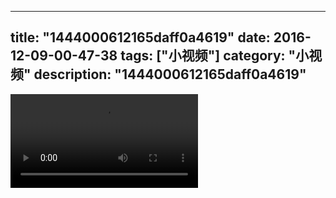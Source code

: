 
---
title: "1444000612165daff0a4619"
date: 2016-12-09-00-47-38
tags: ["小视频"]
category: "小视频"
description: "1444000612165daff0a4619"
---
<video src="http://ohtsqip0g.bkt.clouddn.com/1444000612165daff0a4619.mp4" controls="controls"></video>
